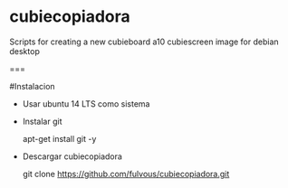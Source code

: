 # cubiecopiadora
Scripts for creating a new cubieboard a10 cubiescreen image for debian desktop

===

#Instalacion


+ Usar ubuntu 14 LTS como sistema
+ Instalar git

  apt-get install git -y

+ Descargar cubiecopiadora

  git clone https://github.com/fulvous/cubiecopiadora.git
